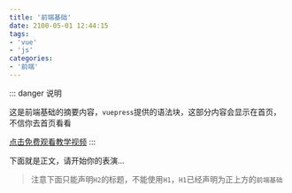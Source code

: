 ```yaml
---
title: '前端基础'
date: 2100-05-01 12:44:15
tags:
- 'vue'
- 'js'
categories:
- '前端'
---
```


::: danger 说明

这是前端基础的摘要内容，`vuepress`提供的语法块，这部分内容会显示在首页，不信你去首页看看

[点击免费观看教学视频](<https://ke.qq.com/course/5285550>)
:::

<!-- more -->



下面就是正文，请开始你的表演...

> 注意下面只能声明`H2`的标题，不能使用`H1`，`H1`已经声明为正上方的`前端基础`

